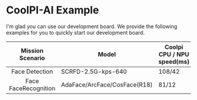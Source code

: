# CoolPI-AI Example

I'm glad you can use our development board. We provide the following examples for you to quickly start our development board.

|   Mission Scenario   | Model                        | Coolpi CPU / NPU speed(ms) | Whether to Quantify |
|:--------------------:|------------------------------|----------------------------|---------------------|
|    Face Detection    | SCRFD-2.5G-kps-640           | 108/42                     | Yes                 |
| Face FaceRecognition | AdaFace/ArcFace/CosFace(R18) | 81/12                      | Yes                 |

